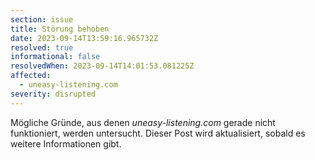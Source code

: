 ```yaml
---
section: issue
title: Störung behoben
date: 2023-09-14T13:59:16.965732Z
resolved: true
informational: false
resolvedWhen: 2023-09-14T14:01:53.081225Z
affected:
  - uneasy-listening.com
severity: disrupted
---
```

Mögliche Gründe, aus denen *uneasy-listening.com* gerade nicht funktioniert, werden untersucht. Dieser Post wird aktualisiert, sobald es weitere Informationen gibt.

        